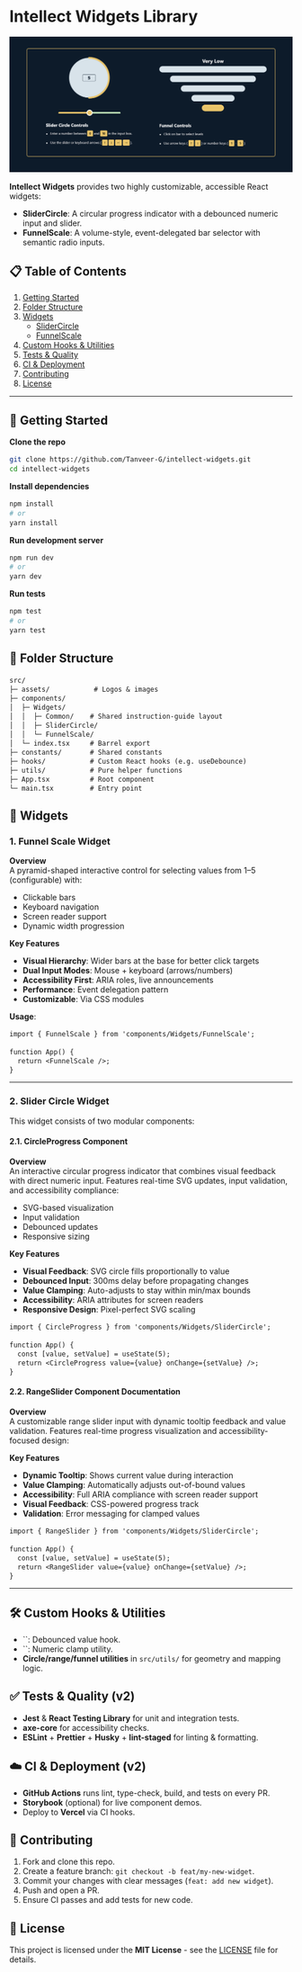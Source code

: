 # Intellect Widgets Library

&#x20;&#x20;

![Home Screen or OpenGraph Image](./public/og.webp)

**Intellect Widgets** provides two highly customizable, accessible React widgets:

- **SliderCircle**: A circular progress indicator with a debounced numeric input and slider.
- **FunnelScale**: A volume-style, event-delegated bar selector with semantic radio inputs.

## 📋 Table of Contents

1. [Getting Started](#-getting-started)
2. [Folder Structure](#-folder-structure)
3. [Widgets](#-widgets)
   - [SliderCircle](#slidercircle)
   - [FunnelScale](#funnelscale)
4. [Custom Hooks & Utilities](#-custom-hooks--utilities)
5. [Tests & Quality](#-tests--quality)
6. [CI & Deployment](#-ci--deployment)
7. [Contributing](#-contributing)
8. [License](#-license)

---

## 🚀 Getting Started

**Clone the repo**

```bash
git clone https://github.com/Tanveer-G/intellect-widgets.git
cd intellect-widgets
```

**Install dependencies**

```bash
npm install
# or
yarn install
```

**Run development server**

```bash
npm run dev
# or
yarn dev
```

**Run tests**

```bash
npm test
# or
yarn test
```

## 📂 Folder Structure

```
src/
├─ assets/           # Logos & images
├─ components/
│  ├─ Widgets/
│  │  ├─ Common/    # Shared instruction-guide layout
│  │  ├─ SliderCircle/
│  │  └─ FunnelScale/
│  └─ index.tsx     # Barrel export
├─ constants/       # Shared constants
├─ hooks/           # Custom React hooks (e.g. useDebounce)
├─ utils/           # Pure helper functions
├─ App.tsx          # Root component
└─ main.tsx         # Entry point
```

## 🧩 Widgets

### 1. Funnel Scale Widget

**Overview**  
A pyramid-shaped interactive control for selecting values from 1–5 (configurable) with:
- Clickable bars
- Keyboard navigation
- Screen reader support
- Dynamic width progression

**Key Features**
- **Visual Hierarchy**: Wider bars at the base for better click targets
- **Dual Input Modes**: Mouse + keyboard (arrows/numbers)
- **Accessibility First**: ARIA roles, live announcements
- **Performance**: Event delegation pattern
- **Customizable**: Via CSS modules

**Usage**:
```tsx
import { FunnelScale } from 'components/Widgets/FunnelScale';

function App() {
  return <FunnelScale />;
}
```

---

### 2. Slider Circle Widget

This widget consists of two modular components:

#### 2.1. CircleProgress Component

**Overview**  
An interactive circular progress indicator that combines visual feedback with direct numeric input. Features real-time SVG updates, input validation, and accessibility compliance:
- SVG-based visualization
- Input validation
- Debounced updates
- Responsive sizing

**Key Features**
- **Visual Feedback**: SVG circle fills proportionally to value
- **Debounced Input**: 300ms delay before propagating changes
- **Value Clamping**: Auto-adjusts to stay within min/max bounds
- **Accessibility**: ARIA attributes for screen readers
- **Responsive Design**: Pixel-perfect SVG scaling

```tsx
import { CircleProgress } from 'components/Widgets/SliderCircle';

function App() {
  const [value, setValue] = useState(5);
  return <CircleProgress value={value} onChange={setValue} />;
}
```

#### 2.2. RangeSlider Component Documentation

**Overview**  
A customizable range slider input with dynamic tooltip feedback and value validation. Features real-time progress visualization and accessibility-focused design:

**Key Features**
- **Dynamic Tooltip**: Shows current value during interaction
- **Value Clamping**: Automatically adjusts out-of-bound values
- **Accessibility**: Full ARIA compliance with screen reader support
- **Visual Feedback**: CSS-powered progress track
- **Validation**: Error messaging for clamped values

```tsx
import { RangeSlider } from 'components/Widgets/SliderCircle';

function App() {
  const [value, setValue] = useState(5);
  return <RangeSlider value={value} onChange={setValue} />;
}
```

---

## 🛠 Custom Hooks & Utilities

- ``: Debounced value hook.
- ``: Numeric clamp utility.
- **Circle/range/funnel utilities** in `src/utils/` for geometry and mapping logic.

## ✅ Tests & Quality (v2)

- **Jest** & **React Testing Library** for unit and integration tests.
- **axe-core** for accessibility checks.
- **ESLint** + **Prettier** + **Husky** + **lint-staged** for linting & formatting.

## ☁️ CI & Deployment (v2)

- **GitHub Actions** runs lint, type-check, build, and tests on every PR.
- **Storybook** (optional) for live component demos.
- Deploy to **Vercel** via CI hooks.

## 🤝 Contributing

1. Fork and clone this repo.
2. Create a feature branch: `git checkout -b feat/my-new-widget`.
3. Commit your changes with clear messages (`feat: add new widget`).
4. Push and open a PR.
5. Ensure CI passes and add tests for new code.

## 📄 License

This project is licensed under the **MIT License** - see the [LICENSE](LICENSE) file for details.

